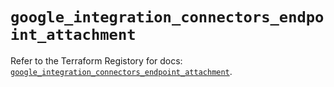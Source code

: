 # `google_integration_connectors_endpoint_attachment`

Refer to the Terraform Registory for docs: [`google_integration_connectors_endpoint_attachment`](https://registry.terraform.io/providers/hashicorp/google-beta/5.11.0/docs/resources/google_integration_connectors_endpoint_attachment).
